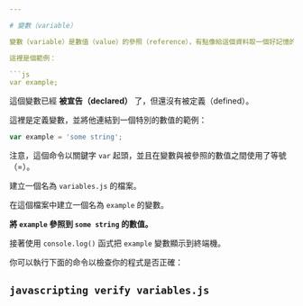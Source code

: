 ```yaml
---

# 變數（variable）

變數（variable）是數值（value）的參照（reference），有點像給這個資料取一個好記憶的名稱。要定義一個變數可以使用關鍵字 `var`。

這裡是個範例：

```js
var example;
```

這個變數已經 **被宣告（declared）** 了，但還沒有被定義（defined）。

這裡是定義變數，並將他連結到一個特別的數值的範例：

```js
var example = 'some string';
```

注意，這個命令以關鍵字 `var` 起頭，並且在變數與被參照的數值之間使用了等號（=）。

建立一個名為 `variables.js` 的檔案。

在這個檔案中建立一個名為 `example` 的變數。

**將 `example` 參照到 `some string` 的數值。**

接著使用 `console.log()` 函式把 `example` 變數顯示到終端機。

你可以執行下面的命令以檢查你的程式是否正確：

`javascripting verify variables.js`
---
```


